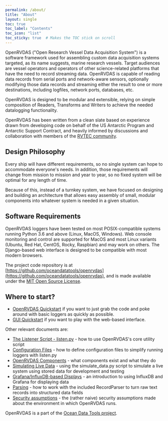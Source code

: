 ```yaml
---
permalink: /about/
title: "About"
layout: single
toc: true
toc_label: "Contents"
toc_icon: "list"
toc_sticky: true  # Makes the TOC stick on scroll
---
```

OpenRVDAS ("Open Research Vessel Data Acquisition System")  is a software framework used for assembling custom data acquisition systems targeted, as its name suggests, marine research vessels. Target audiences are vessel operators and operators of other science-related platforms that have the need to record streaming data. OpenRVDAS is capable of reading data records from serial ports and network-aware sensors, optionally modifying those data records and streaming either the result to one or more destinations, including logfiles, network ports, databases, etc.

OpenRVDAS is designed to be modular and extensible, relying on simple composition of Readers, Transforms and Writers to achieve the needed datalogging functionality.

OpenRVDAS has been written from a clean slate based on experience drawn from developing code on behalf of the US Antarctic Program and Antarctic Support Contract, and heavily informed by discussions and collaboration with members of the [RVTEC community](https://www.unols.org/committee/research-vessel-technical-enhancement-committee-rvtec).

## Design Philosophy

Every ship will have different requirements, so no single system can hope to accommodate everyone's needs. In addition, those requirements will change from mission to mission and year to year, so no fixed system will be optimal for any length of time.

Because of this, instead of a turnkey system, we have focused on designing and building an architecture that allows easy assembly of small, modular components into whatever system is needed in a given situation.

## Software Requirements

OpenRVDAS loggers have been tested on most POSIX-compatible systems running Python 3.6 and above (Linux, MacOS, Windows). Web console monitoring and control are supported for MacOS and most Linux variants (Ubuntu, Red Hat, CentOS, Rocky, Raspbian) and may work on others. The Django-based web interface is designed to be compatible with most modern browsers.

The project code repository is at [https://github.com/oceandatatools/openrvdas](https://github.com/oceandatatools/openrvdas), and is made available under the [MIT Open Source License](https://opensource.org/license/mit).

## Where to start?
* [OpenRVDAS Quickstart](/quickstart/) if you want to just grab the code and poke around with basic loggers as quickly as possible.
* [GUI Quickstart](quickstart_gui/) if you want to play with the web-based interface.

Other relevant documents are:

* [The Listener Script - listen.py](/listen_py/) - how to use OpenRVDAS's core utility script
* [Configuration Files](/configuration_files/) - how to define configuration files to simplify running loggers with listen.py
* [OpenRVDAS Components](/components/) - what components exist and what they do
* [Simulating Live Data](/simulating_live_data/) - using the simulate_data.py script to simulate a live system using stored data for development and testing
* [Grafana/InfluxDB-based Displays](/grafana_displays/) - an introduction to using InfluxDB and Grafana for displaying data
* [Parsing](/parsing/) - how to work with the included RecordParser to turn raw text records into structured data fields
* [Security assumptions](/security/) - the (rather naive) security assumptions made about the environment in which OpenRVDAS runs.

OpenRVDAS is a part of the [Ocean Data Tools project](http://oceandata.tools).
